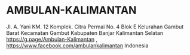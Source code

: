# AMBULAN-KALIMANTAN
Jl. A. Yani KM. 12 Komplek. Citra Permai No. 4 Blok E Kelurahan Gambut Barat Kecamatan Gambut Kabupaten Banjar Kalimantan Selatan https://g.page/Ambulan-Kalimantan , https://www.facebook.com/ambulankalimantan Indonesia
